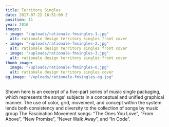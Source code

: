 ```yaml
---
title: Territory Singles
date: 2017-07-22 16:51:00 Z
position: 11
year: 2016
images:
- image: "/uploads/rationale-fmsingles-1.jpg"
  alt: rationale design territory singles front cover
- image: "/uploads/rationale-fmsingles-2.jpg"
  alt: rationale design territory singles front cover
- image: "/uploads/rationale-fmsingles-3.jpg"
  alt: rationale design territory singles front cover
thumb_image:
  image: "/uploads/rationale-fmsingles-0.jpg"
  alt: rationale design territory singles cover
og_image: "/uploads/rationale-fmsingles-og.jpg"
---
```


Shown here is an excerpt of a five-part series of music single packaging, which represents the songs’ subjects in a conceptual and unified graphical manner. The use of color, grid, movement, and concept within the system lends both consistency and diversity to the collection of songs by music group The Fascination Movement songs: “The Ones You Love”, “From Above”, “New Promise”, “Never Walk Away”, and “In Code”.